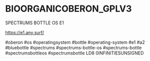# BIOORGANICOBERON_GPLV3

SPECTRUMS BOTTLE OS E1

https://e1.any.surf/

#oberon #os #operatingsystem #bottle #operating-system #e1 #a2 #bluebottle #spectrums #spectrums-bottle-os #spectrums-bottle #spectrumsbottleos #spectrumsbottle
LD8 0INFINITIESUNSIGNED
